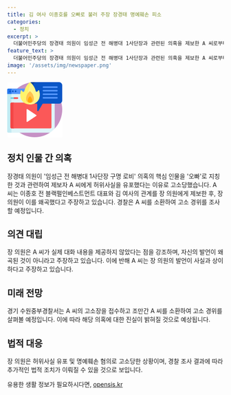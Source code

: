 ```yaml
---
title: 김 여사 이종호를 오빠로 불러 주장 장경태 명예훼손 피소
categories:
  - 정치
excerpt: >
  더불어민주당의 장경태 의원이 임성근 전 해병대 1사단장과 관련된 의혹을 제보한 A 씨로부터 허위사실 적시 및 명예훼손 혐의로 고소를 당했습니다. A 씨는 장 의원에게 이종호 전 블랙펄인베스트먼트 대표와 김 여사의 관계를 제보했으며, 장 의원은 김 여사의 발언을 왜곡했다는 주장에 대해 경찰 조사를 받게 될 것으로 보입니다. A 씨 또한 조만간 경찰 조사를 받게 될 전망입니다.
feature_text: >
  더불어민주당의 장경태 의원이 임성근 전 해병대 1사단장과 관련된 의혹을 제보한 A 씨로부터 허위사실 적시 및 명예훼손 혐의로 고소를 당했습니다. A 씨는 장 의원에게 이종호 전 블랙펄인베스트먼트 대표와 김 여사의 관계를 제보했으며, 장 의원은 김 여사의 발언을 왜곡했다는 주장에 대해 경찰 조사를 받게 될 것으로 보입니다. A 씨 또한 조만간 경찰 조사를 받게 될 전망입니다.
image: '/assets/img/newspaper.png'
---
```


<p><img src="/assets/img/news.png" alt="rentncar 속보" /></p>

<h2 data-ke-size="size26">정치 인물 간 의혹</h2>

<p data-ke-size="size16">장경태 의원이 '임성근 전 해병대 1사단장 구명 로비' 의혹의 핵심 인물을 '오빠'로 지칭한 것과 관련하여 제보자 A 씨에게 허위사실을 유포했다는 이유로 고소당했습니다. A 씨는 이종호 전 블랙펄인베스트먼트 대표와 김 여사의 관계를 장 의원에게 제보한 후, 장 의원이 이를 왜곡했다고 주장하고 있습니다. 경찰은 A 씨를 소환하여 고소 경위를 조사할 예정입니다.</p>

<h2 data-ke-size="size26">의견 대립</h2>

<p data-ke-size="size16">장 의원은 A 씨가 실제 대화 내용을 제공하지 않았다는 점을 강조하며, 자신의 발언이 왜곡된 것이 아니라고 주장하고 있습니다. 이에 반해 A 씨는 장 의원의 발언이 사실과 상이하다고 주장하고 있습니다.</p>

<h2 data-ke-size="size26">미래 전망</h2>

<p data-ke-size="size16">경기 수원중부경찰서는 A 씨의 고소장을 접수하고 조만간 A 씨를 소환하여 고소 경위를 살펴볼 예정입니다. 이에 따라 해당 의혹에 대한 진실이 밝혀질 것으로 예상됩니다.</p>

<h2 data-ke-size="size26">법적 대응</h2>

<p data-ke-size="size16">장 의원은 허위사실 유포 및 명예훼손 혐의로 고소당한 상황이며, 경찰 조사 결과에 따라 추가적인 법적 조치가 이뤄질 수 있을 것으로 보입니다.</p>
유용한 생활 정보가 필요하시다면, <a href="https://opensis.kr" rel="dofollow">opensis.kr</a>


